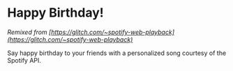 # Happy Birthday!
_Remixed from [https://glitch.com/~spotify-web-playback](https://glitch.com/~spotify-web-playback)_

Say happy birthday to your friends with a personalized song courtesy of the Spotify API.
